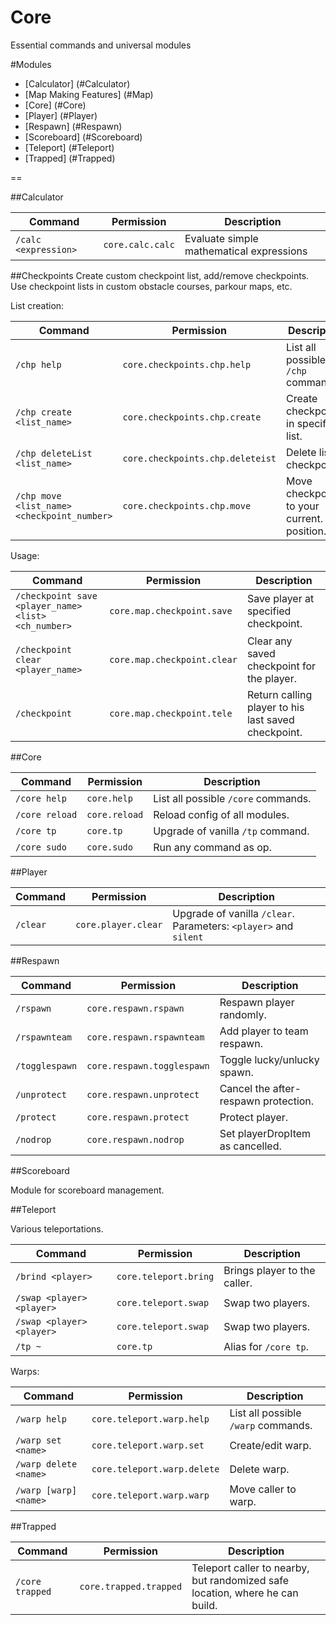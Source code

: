 Core
====

Essential commands and universal modules


#Modules


- [Calculator] (#Calculator)
- [Map Making Features] (#Map)
- [Core] (#Core)
- [Player] (#Player)
- [Respawn] (#Respawn)
- [Scoreboard] (#Scoreboard)
- [Teleport] (#Teleport)
- [Trapped] (#Trapped)

==

##Calculator

Command | Permission | Description
--- | --- | ---
`/calc <expression>`     | `core.calc.calc` | Evaluate simple mathematical expressions

##Checkpoints
Create custom checkpoint list, add/remove checkpoints.
Use checkpoint lists in custom obstacle courses, parkour maps, etc.

List creation:

Command | Permission | Description
--- | --- | ---
`/chp help`     | `core.checkpoints.chp.help` | List all possible `/chp` commands.
`/chp create <list_name>`     | `core.checkpoints.chp.create` | Create checkpoint in specified list.
`/chp deleteList <list_name>`     | `core.checkpoints.chp.deleteist` | Delete list of checkpoints.
`/chp move <list_name> <checkpoint_number>`     | `core.checkpoints.chp.move` | Move checkpoint to your current. position.

Usage:

Command | Permission | Description
--- | --- | ---
`/checkpoint save <player_name> <list> <ch_number>`     | `core.map.checkpoint.save` | Save player at specified checkpoint.
`/checkpoint clear <player_name>`     | `core.map.checkpoint.clear` | Clear any saved checkpoint for the player. 
`/checkpoint`     | `core.map.checkpoint.tele` | Return calling player to his last saved checkpoint.


##Core

Command | Permission | Description
--- | --- | ---
`/core help`     | `core.help` |  List all possible `/core` commands.
`/core reload`     | `core.reload` |  Reload config of all modules.
`/core tp`     | `core.tp` |  Upgrade of vanilla `/tp` command.
`/core sudo`     | `core.sudo` |  Run any command as op.


##Player

Command | Permission | Description
--- | --- | ---
`/clear`     | `core.player.clear` | Upgrade of vanilla `/clear`. Parameters: `<player>` and `silent`

##Respawn

Command | Permission | Description
--- | --- | ---
`/rspawn`     | `core.respawn.rspawn` | Respawn player randomly.
`/rspawnteam`     | `core.respawn.rspawnteam` | Add player to team respawn.
`/togglespawn`     | `core.respawn.togglespawn` | Toggle lucky/unlucky spawn.
`/unprotect`     | `core.respawn.unprotect` | Cancel the after-respawn protection.
`/protect`     | `core.respawn.protect` | Protect player.
`/nodrop`     | `core.respawn.nodrop` | Set playerDropItem as cancelled.

##Scoreboard

Module for scoreboard management.

##Teleport

Various teleportations.

Command | Permission | Description
--- | --- | ---
`/brind <player>`     | `core.teleport.bring` | Brings player to the caller.
`/swap <player> <player>`     | `core.teleport.swap` | Swap two players.
`/swap <player> <player>`     | `core.teleport.swap` | Swap two players.
`/tp ~`     | `core.tp` | Alias for `/core tp`.

Warps:

Command | Permission | Description
--- | --- | ---
`/warp help`     | `core.teleport.warp.help` | List all possible `/warp` commands.
`/warp set <name>`     | `core.teleport.warp.set` | Create/edit warp.
`/warp delete <name>`     | `core.teleport.warp.delete` | Delete warp.
`/warp [warp] <name>`     | `core.teleport.warp.warp` | Move caller to warp.

##Trapped

Command | Permission | Description
--- | --- | ---
`/core trapped`     | `core.trapped.trapped` | Teleport caller to nearby, but randomized safe location, where he can build.
